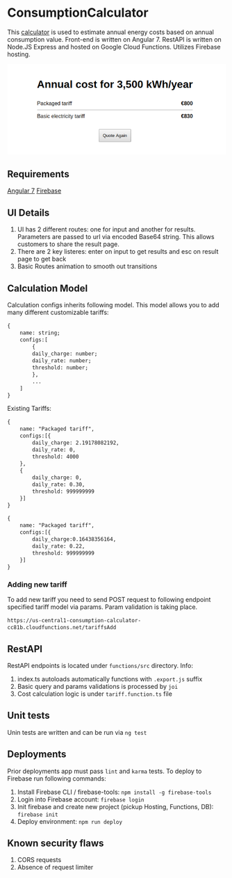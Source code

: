 # ConsumptionCalculator

This [calculator](https://consumption-calculator-cc81b.firebaseapp.com) is used to estimate annual energy costs based on annual consumption value. Front-end is written on Angular 7. RestAPI is written on Node.JS Express and hosted on Google Cloud Functions. Utilizes Firebase hosting.

![widget preview](https://raw.githubusercontent.com/Omi0/consumption-calculator/master/preview.png)

## Requirements

[Angular 7](https://angular.io/)
[Firebase](https://firebase.google.com/)

## UI Details
1. UI has 2 different routes: one for input and another for results. Parameters are passed to url via encoded Base64 string. This allows customers to share the result page.
2. There are 2 key listeres: enter on input to get results and esc on result page to get back
3. Basic Routes animation to smooth out transitions

## Calculation Model

Calculation configs inherits following model. This model allows you to add many different customizable tariffs:

```
{
    name: string;
    configs:[
        {
        daily_charge: number;
        daily_rate: number;
        threshold: number;
        },
        ...
    ]
}
```
Existing Tariffs: 

```
{
    name: "Packaged tariff",
    configs:[{
        daily_charge: 2.19178082192, 
        daily_rate: 0, 
        threshold: 4000
    },
    {
        daily_charge: 0, 
        daily_rate: 0.30, 
        threshold: 999999999
    }]
}
```

```
{
    name: "Packaged tariff",
    configs:[{
        daily_charge:0.16438356164, 
        daily_rate: 0.22, 
        threshold: 999999999
    }]
}
```



### Adding new tariff

To add new tariff you need to send POST request to following endpoint specified tariff model via params. 
Param validation is taking place. 
```
https://us-central1-consumption-calculator-cc81b.cloudfunctions.net/tariffsAdd
```

## RestAPI

RestAPI endpoints is located under `functions/src` directory. Info:
1. index.ts autoloads automatically functions with `.export.js` suffix
2. Basic query and params validations is processed by `joi`
3. Cost calculation logic is under `tariff.function.ts` file


## Unit tests

Unin tests are written and can be run via `ng test`

## Deployments

Prior deployments app must pass `lint` and `karma` tests. To deploy to Firebase run following commands:

1. Install Firebase CLI / firebase-tools: `npm install -g firebase-tools`
2. Login into Firebase account: `firebase login`
3. Init firebase and create new project (pickup Hosting, Functions, DB): `firebase init`
4. Deploy environment: `npm run deploy`

## Known security flaws

1. CORS requests
2. Absence of request limiter
